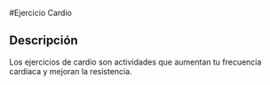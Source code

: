 #Ejercicio Cardio 

## Descripción

Los ejercicios de cardio son actividades que aumentan tu frecuencia cardíaca y mejoran la resistencia.

